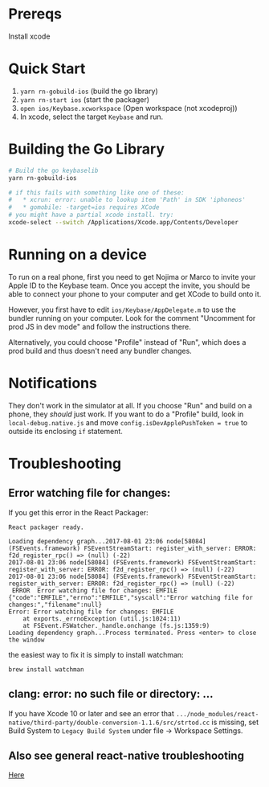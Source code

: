 # Prereqs
Install xcode

# Quick Start

1. `yarn rn-gobuild-ios`  (build the go library)
1. `yarn rn-start ios` (start the packager)
1. `open ios/Keybase.xcworkspace` (Open workspace (not xcodeproj))
1. In xcode, select the target `Keybase` and run.


# Building the Go Library

```sh
# Build the go keybaselib
yarn rn-gobuild-ios

# if this fails with something like one of these:
#   * xcrun: error: unable to lookup item 'Path' in SDK 'iphoneos'
#   * gomobile: -target=ios requires XCode
# you might have a partial xcode install. try:
xcode-select --switch /Applications/Xcode.app/Contents/Developer
```

# Running on a device

To run on a real phone, first you need to get Nojima or Marco to invite your Apple ID to the
Keybase team. Once you accept the invite, you should be able to
connect your phone to your computer and get XCode to build onto it.

However, you first have to edit
`ios/Keybase/AppDelegate.m` to use the bundler running on
your computer. Look for the comment "Uncomment for prod JS in dev
mode" and follow the instructions there.

Alternatively, you could choose "Profile" instead of "Run", which does
a prod build and thus doesn't need any bundler changes.


# Notifications

They don't work in the simulator at all. If you
choose "Run" and build on a phone, they _should_ just work. If you
want to do a "Profile" build, look in `local-debug.native.js` and move
`config.isDevApplePushToken = true` to outside its enclosing `if`
statement.

# Troubleshooting

## Error watching file for changes:

If you get this error in the React Packager:

```
React packager ready.

Loading dependency graph...2017-08-01 23:06 node[58084] (FSEvents.framework) FSEventStreamStart: register_with_server: ERROR: f2d_register_rpc() => (null) (-22)
2017-08-01 23:06 node[58084] (FSEvents.framework) FSEventStreamStart: register_with_server: ERROR: f2d_register_rpc() => (null) (-22)
2017-08-01 23:06 node[58084] (FSEvents.framework) FSEventStreamStart: register_with_server: ERROR: f2d_register_rpc() => (null) (-22)
 ERROR  Error watching file for changes: EMFILE
{"code":"EMFILE","errno":"EMFILE","syscall":"Error watching file for changes:","filename":null}
Error: Error watching file for changes: EMFILE
    at exports._errnoException (util.js:1024:11)
    at FSEvent.FSWatcher._handle.onchange (fs.js:1359:9)
Loading dependency graph...Process terminated. Press <enter> to close the window
```

the easiest way to fix it is simply to install watchman:

```
brew install watchman
```

## clang: error: no such file or directory: ... 

If you have Xcode 10 or later and see an error that `.../node_modules/react-native/third-party/double-conversion-1.1.6/src/strtod.cc` is missing, set Build System to `Legacy Build System` under file -> Workspace Settings.

## Also see general react-native troubleshooting
[Here](../react-native/troubleshooting.md)

